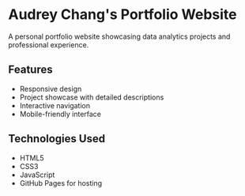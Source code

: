 # Audrey Chang's Portfolio Website

A personal portfolio website showcasing data analytics projects and professional experience.

## Features
- Responsive design
- Project showcase with detailed descriptions
- Interactive navigation
- Mobile-friendly interface

## Technologies Used
- HTML5
- CSS3
- JavaScript
- GitHub Pages for hosting 
